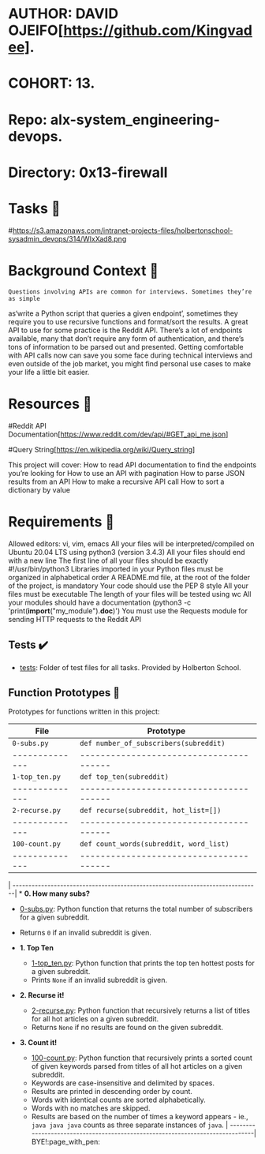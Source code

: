 # AUTHOR:         DAVID OJEIFO[https://github.com/Kingvadee].
# COHORT:         13.
# Repo:           alx-system_engineering-devops.
# Directory: 	  0x13-firewall

# Tasks :page_with_curl:

#https://s3.amazonaws.com/intranet-projects-files/holbertonschool-sysadmin_devops/314/WIxXad8.png

# Background Context :page_with_curl:


	Questions involving APIs are common for interviews. Sometimes they’re as simple
 as‘write a Python script that queries a given endpoint’, sometimes they require
you to use recursive functions and format/sort the results.
	A great API to use for some practice is the Reddit API. There’s a lot of
endpoints available, many that don’t require any form of authentication, and
there’s tons of information to be parsed out and presented. Getting comfortable
with API calls now can save you some face during technical interviews and even
outside of the job market, you might find personal use cases to make your life a
little bit easier.



# Resources :page_with_curl:


 #Reddit API Documentation[https://www.reddit.com/dev/api/#GET_api_me.json]

 #Query String[https://en.wikipedia.org/wiki/Query_string]

This project will cover:
How to read API documentation to find the endpoints you’re looking for
How to use an API with pagination
How to parse JSON results from an API
How to make a recursive API call
How to sort a dictionary by value


# Requirements :page_with_curl:


Allowed editors: vi, vim, emacs
All your files will be interpreted/compiled on Ubuntu 20.04 LTS using python3 (version 3.4.3)
All your files should end with a new line
The first line of all your files should be exactly #!/usr/bin/python3
Libraries imported in your Python files must be organized in alphabetical order
A README.md file, at the root of the folder of the project, is mandatory
Your code should use the PEP 8 style
All your files must be executable
The length of your files will be tested using wc
All your modules should have a documentation (python3 -c 'print(__import__("my_module").__doc__)')
You must use the Requests module for sending HTTP requests to the Reddit API

## Tests :heavy_check_mark:

* [tests](./tests): Folder of test files for all tasks. Provided by Holberton
School.

## Function Prototypes :floppy_disk:

Prototypes for functions written in this project:

| File           | Prototype                               |
| -------------- | --------------------------------------- |
| `0-subs.py`    | `def number_of_subscribers(subreddit)`  |
| -------------- | --------------------------------------- |
| `1-top_ten.py` | `def top_ten(subreddit)`                |
| -------------- | --------------------------------------- |
| `2-recurse.py` | `def recurse(subreddit, hot_list=[])`   |
| -------------- | --------------------------------------- |
| `100-count.py` | `def count_words(subreddit, word_list)` |
| -------------- | --------------------------------------- |



| ------------------------------------------------------------------------------|
	* **0. How many subs?**
  * [0-subs.py](./0-subs.py): Python function that returns the total number of
  subscribers for a given subreddit.
  * Returns `0` if an invalid subreddit is given.

* **1. Top Ten**
  * [1-top_ten.py](./1-top_ten.py): Python function that prints the top ten
  hottest posts for a given subreddit.
  * Prints `None` if an invalid subreddit is given.

* **2. Recurse it!**
  * [2-recurse.py](./2-recurse.py): Python function that recursively returns a
  list of titles for all hot articles on a given subreddit.
  * Returns `None` if no results are found on the given subreddit.

* **3. Count it!**
  * [100-count.py](./100-count.py): Python function that recursively prints a
  sorted count of given keywords parsed from titles of all hot articles on a given
  subreddit.
  * Keywords are case-insensitive and delimited by spaces.
  * Results are printed in descending order by count.
  * Words with identical counts are sorted alphabetically.
  * Words with no matches are skipped.
  * Results are based on the number of times a keyword appears - ie.,
  `java java java` counts as three separate instances of `java`.
| ------------------------------------------------------------------------------|
BYE!:page_with_pen:
